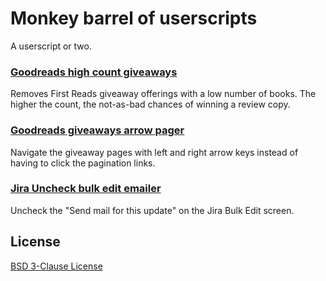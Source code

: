 # Monkey barrel of userscripts

A userscript or two.

### [Goodreads high count giveaways](./goodreads-giveaway-high-count.user.js)

Removes First Reads giveaway offerings with a low number of books.
The higher the count, the not-as-bad chances of winning a review copy.

### [Goodreads giveaways arrow pager](./goodreads-arrow-pager.user.js)

Navigate the giveaway pages with left and right arrow keys instead of
having to click the pagination links.

### [Jira Uncheck bulk edit emailer](./jira-uncheck-bulk-edit-mailer.user.js)

Uncheck the "Send mail for this update" on the Jira Bulk Edit screen.


## License

[BSD 3-Clause License](http://opensource.org/licenses/BSD-3-Clause)
